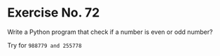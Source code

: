 # Exercise No. 72

Write a Python program that check if a number is even or odd number?


Try for `988779 and 255778`